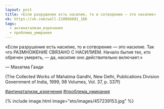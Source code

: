 ```yaml
---
layout: post
title: «Если разрушение есть насилие, то и сотворение — это насилие»
vk: https://vk.com/wall-210066881_186
tags:
  - антинатализм_изречения
  - проблема_умирания
---
```

«Если разрушение есть насилие, то и сотворение — это насилие. Так что РАЗМНОЖЕНИЕ СВЯЗАНО С НАСИЛИЕМ. Начало бытия тех, кто обречен умереть, — да, насилие оно действительно включает.»

— Махатма Ганди

(The Collected Works of Mahatma Gandhi, New Delhi, Publications Division Government of India, 1999, 98 Volumes, Vol. 37, p. 337f)

[#антинатализм_изречения](poisk.html#антинатализм_изречения) 
[#проблема_умирания](poisk.html#проблема_умирания)

{% include image.html image="eto/images/457239153.jpg" %}